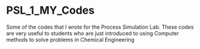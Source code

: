 # PSL_1_MY_Codes
Some of the codes that I wrote for the Process Simulation Lab. These codes are very useful to students who are just introduced to using Computer methods to solve problems in Chemical Engineering
